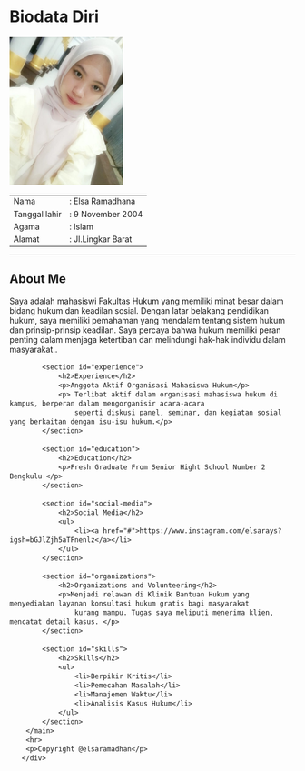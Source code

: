 <!DOCTYPE html>
<html lang="en">
<head>
    <meta charset="UTF-8">
    <meta http-equiv="X-UA-Compatible" content="IE=edge">
    <meta name="viewport" content="width=device-width, initial-scale=1,0">
    <link rel="stylesheet"href="style.css">
    <title>Biodata</title>
</head>
<body>
   <div class="wrapper" >
    <h1> Biodata Diri </h1>
    <td rowspan="5"><img src="elsa.jpg" width="200px"></td>
    <table class="table">
        <body>
            <tr>
                <td> Nama</td>
                <td>: Elsa Ramadhana</td>
            </tr>
            <tr>
                <td>Tanggal lahir</td>
                <td>: 9 November 2004</td>
            </tr>
            <tr>
                <td> Agama</td>
                <td>: Islam</td>
            </tr>
            <tr>
                <td> Alamat</td>
                <td>: Jl.Lingkar Barat</td>
            </tr>
        </table>
        <hr>
        <main>
            <section id="about">
                <h2>About Me</h2>
                <p>Saya adalah mahasiswi Fakultas Hukum yang memiliki minat besar dalam bidang hukum dan keadilan sosial.
                    Dengan latar belakang pendidikan hukum, saya memiliki pemahaman yang mendalam tentang sistem hukum dan
                    prinsip-prinsip keadilan. Saya percaya bahwa hukum memiliki peran penting dalam menjaga ketertiban dan
                    melindungi hak-hak individu dalam masyarakat..</p>
            </section>
    
            <section id="experience">
                <h2>Experience</h2>
                <p>Anggota Aktif Organisasi Mahasiswa Hukum</p>
                <p> Terlibat aktif dalam organisasi mahasiswa hukum di kampus, berperan dalam mengorganisir acara-acara
                    seperti diskusi panel, seminar, dan kegiatan sosial yang berkaitan dengan isu-isu hukum.</p>
            </section>
    
            <section id="education">
                <h2>Education</h2>
                <p>Fresh Graduate From Senior Hight School Number 2 Bengkulu </p>
            </section>
    
            <section id="social-media">
                <h2>Social Media</h2>
                <ul>
                    <li><a href="#">https://www.instagram.com/elsarays?igsh=bGJlZjh5aTFnenlz</a></li>
                </ul>
            </section>
    
            <section id="organizations">
                <h2>Organizations and Volunteering</h2>
                <p>Menjadi relawan di Klinik Bantuan Hukum yang menyediakan layanan konsultasi hukum gratis bagi masyarakat
                    kurang mampu. Tugas saya meliputi menerima klien, mencatat detail kasus. </p>
            </section>
    
            <section id="skills">
                <h2>Skills</h2>
                <ul>
                    <li>Berpikir Kritis</li>
                    <li>Pemecahan Masalah</li>
                    <li>Manajemen Waktu</li>
                    <li>Analisis Kasus Hukum</li>
                </ul>
            </section>
        </main>
        <hr>
        <p>Copyright @elsaramadhan</p>
       </div>
</body>
</html>
